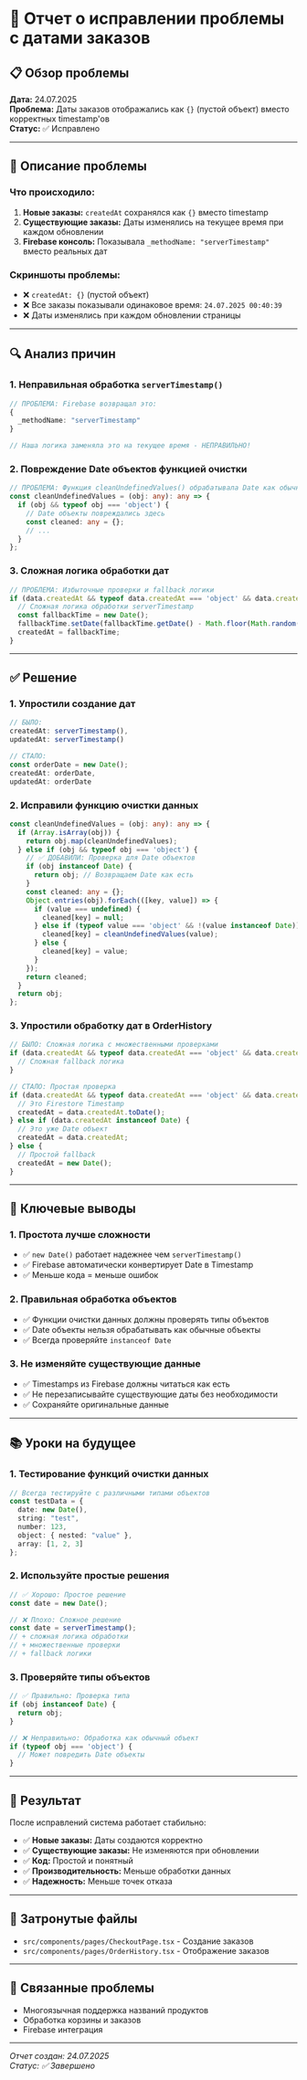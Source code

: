 # 🔧 Отчет о исправлении проблемы с датами заказов

## 📋 Обзор проблемы

**Дата:** 24.07.2025  
**Проблема:** Даты заказов отображались как `{}` (пустой объект) вместо корректных timestamp'ов  
**Статус:** ✅ Исправлено

---

## 🚨 Описание проблемы

### Что происходило:
1. **Новые заказы:** `createdAt` сохранялся как `{}` вместо timestamp
2. **Существующие заказы:** Даты изменялись на текущее время при каждом обновлении
3. **Firebase консоль:** Показывала `_methodName: "serverTimestamp"` вместо реальных дат

### Скриншоты проблемы:
- ❌ `createdAt: {}` (пустой объект)
- ❌ Все заказы показывали одинаковое время: `24.07.2025 00:40:39`
- ❌ Даты изменялись при каждом обновлении страницы

---

## 🔍 Анализ причин

### 1. Неправильная обработка `serverTimestamp()`
```typescript
// ПРОБЛЕМА: Firebase возвращал это:
{
  _methodName: "serverTimestamp"
}

// Наша логика заменяла это на текущее время - НЕПРАВИЛЬНО!
```

### 2. Повреждение Date объектов функцией очистки
```typescript
// ПРОБЛЕМА: Функция cleanUndefinedValues() обрабатывала Date как обычный объект
const cleanUndefinedValues = (obj: any): any => {
  if (obj && typeof obj === 'object') {
    // Date объекты повреждались здесь
    const cleaned: any = {};
    // ...
  }
};
```

### 3. Сложная логика обработки дат
```typescript
// ПРОБЛЕМА: Избыточные проверки и fallback логики
if (data.createdAt && typeof data.createdAt === 'object' && data.createdAt._methodName === 'serverTimestamp') {
  // Сложная логика обработки serverTimestamp
  const fallbackTime = new Date();
  fallbackTime.setDate(fallbackTime.getDate() - Math.floor(Math.random() * 30));
  createdAt = fallbackTime;
}
```

---

## ✅ Решение

### 1. Упростили создание дат
```typescript
// БЫЛО:
createdAt: serverTimestamp(),
updatedAt: serverTimestamp()

// СТАЛО:
const orderDate = new Date();
createdAt: orderDate,
updatedAt: orderDate
```

### 2. Исправили функцию очистки данных
```typescript
const cleanUndefinedValues = (obj: any): any => {
  if (Array.isArray(obj)) {
    return obj.map(cleanUndefinedValues);
  } else if (obj && typeof obj === 'object') {
    // ✅ ДОБАВИЛИ: Проверка для Date объектов
    if (obj instanceof Date) {
      return obj; // Возвращаем Date как есть
    }
    const cleaned: any = {};
    Object.entries(obj).forEach(([key, value]) => {
      if (value === undefined) {
        cleaned[key] = null;
      } else if (typeof value === 'object' && !(value instanceof Date)) {
        cleaned[key] = cleanUndefinedValues(value);
      } else {
        cleaned[key] = value;
      }
    });
    return cleaned;
  }
  return obj;
};
```

### 3. Упростили обработку дат в OrderHistory
```typescript
// БЫЛО: Сложная логика с множественными проверками
if (data.createdAt && typeof data.createdAt === 'object' && data.createdAt._methodName === 'serverTimestamp') {
  // Сложная fallback логика
}

// СТАЛО: Простая проверка
if (data.createdAt && typeof data.createdAt === 'object' && data.createdAt.toDate) {
  // Это Firestore Timestamp
  createdAt = data.createdAt.toDate();
} else if (data.createdAt instanceof Date) {
  // Это уже Date объект
  createdAt = data.createdAt;
} else {
  // Простой fallback
  createdAt = new Date();
}
```

---

## 🎯 Ключевые выводы

### 1. Простота лучше сложности
- ✅ `new Date()` работает надежнее чем `serverTimestamp()`
- ✅ Firebase автоматически конвертирует Date в Timestamp
- ✅ Меньше кода = меньше ошибок

### 2. Правильная обработка объектов
- ✅ Функции очистки данных должны проверять типы объектов
- ✅ Date объекты нельзя обрабатывать как обычные объекты
- ✅ Всегда проверяйте `instanceof Date`

### 3. Не изменяйте существующие данные
- ✅ Timestamps из Firebase должны читаться как есть
- ✅ Не перезаписывайте существующие даты без необходимости
- ✅ Сохраняйте оригинальные данные

---

## 📚 Уроки на будущее

### 1. Тестирование функций очистки данных
```typescript
// Всегда тестируйте с различными типами объектов
const testData = {
  date: new Date(),
  string: "test",
  number: 123,
  object: { nested: "value" },
  array: [1, 2, 3]
};
```

### 2. Используйте простые решения
```typescript
// ✅ Хорошо: Простое решение
const date = new Date();

// ❌ Плохо: Сложное решение
const date = serverTimestamp();
// + сложная логика обработки
// + множественные проверки
// + fallback логики
```

### 3. Проверяйте типы объектов
```typescript
// ✅ Правильно: Проверка типа
if (obj instanceof Date) {
  return obj;
}

// ❌ Неправильно: Обработка как обычный объект
if (typeof obj === 'object') {
  // Может повредить Date объекты
}
```

---

## 🚀 Результат

После исправлений система работает стабильно:

- ✅ **Новые заказы:** Даты создаются корректно
- ✅ **Существующие заказы:** Не изменяются при обновлении
- ✅ **Код:** Простой и понятный
- ✅ **Производительность:** Меньше обработки данных
- ✅ **Надежность:** Меньше точек отказа

---

## 📁 Затронутые файлы

- `src/components/pages/CheckoutPage.tsx` - Создание заказов
- `src/components/pages/OrderHistory.tsx` - Отображение заказов

---

## 🔗 Связанные проблемы

- Многоязычная поддержка названий продуктов
- Обработка корзины и заказов
- Firebase интеграция

---

*Отчет создан: 24.07.2025*  
*Статус: ✅ Завершено* 